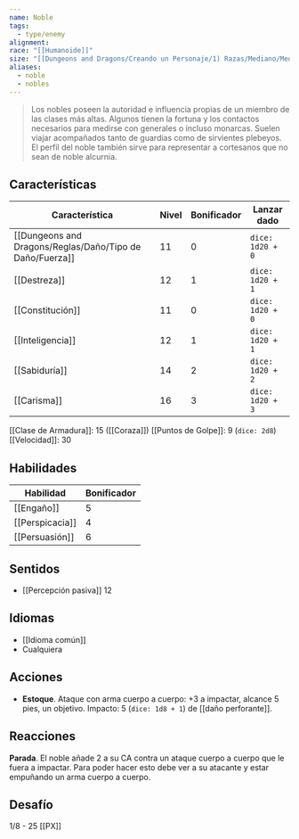 ```yaml
---
name: Noble
tags:
  - type/enemy
alignment: 
race: "[[Humanoide]]"
size: "[[Dungeons and Dragons/Creando un Personaje/1) Razas/Mediano/Mediano]]"
aliases:
  - noble
  - nobles
---
```

> Los nobles poseen la autoridad e influencia propias de un miembro de las clases más altas. Algunos tienen la fortuna y los contactos necesarios para medirse con generales o incluso monarcas. Suelen viajar acompañados tanto de guardias como de sirvientes plebeyos. El perfil del noble también sirve para representar a cortesanos que no sean de noble alcurnia.
## Características
| Característica | Nivel | Bonificador | Lanzar dado |
| ---- | ---- | ---- | ---- |
| [[Dungeons and Dragons/Reglas/Daño/Tipo de Daño/Fuerza]] | 11 | 0 | `dice: 1d20 + 0` |
| [[Destreza]] | 12 | 1 | `dice: 1d20 + 1` |
| [[Constitución]] | 11 | 0 | `dice: 1d20 + 0` |
| [[Inteligencia]] | 12 | 1 | `dice: 1d20 + 1` |
| [[Sabiduría]] | 14 | 2 | `dice: 1d20 + 2` |
| [[Carisma]] | 16 | 3 | `dice: 1d20 + 3` |

[[Clase de Armadura]]: 15 ([[Coraza]])
[[Puntos de Golpe]]: 9 (`dice: 2d8`)
[[Velocidad]]: 30
## Habilidades
| Habilidad | Bonificador |
| ---- | ---- |
| [[Engaño]] | 5 |
| [[Perspicacia]] | 4 |
| [[Persuasión]] | 6 |
## Sentidos
- [[Percepción pasiva]] 12

## Idiomas
- [[Idioma común]]
- Cualquiera

## Acciones
- **Estoque**. Ataque con arma cuerpo a cuerpo: +3 a impactar, alcance 5 pies, un objetivo. Impacto: 5 (`dice: 1d8 + 1`) de [[daño perforante]].

## Reacciones
**Parada**. El noble añade 2 a su CA contra un ataque cuerpo a cuerpo que le fuera a impactar. Para poder hacer esto debe ver a su atacante y estar empuñando un arma cuerpo a cuerpo.
## Desafío
1/8 - 25 [[PX]]
